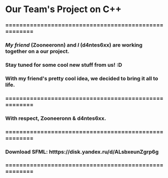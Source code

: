 # Our Team's Project on  C++
### =====================================================
### *My friend* **(Zooneeronn)** and *I* **(d4ntes6xx)** are working together on a our project. 
### Stay tuned for some **cool** new stuff from us! :D
### With my friend's pretty cool idea, we decided to bring it all to life.
### =====================================================
### With respect, Zooneeronn & d4ntes6xx.
### =====================================================
### Download SFML: htttps://disk.yandex.ru/d/ALsbxeunZgrp6g
### =====================================================
